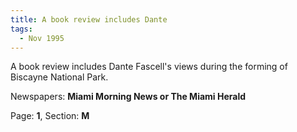 ```yaml
---  
title: A book review includes Dante  
tags:  
  - Nov 1995  
---  
```

  
A book review includes Dante Fascell's views during the forming of Biscayne National Park.  
  
Newspapers: **Miami Morning News or The Miami Herald**  
  
Page: **1**, Section: **M** 
